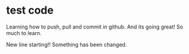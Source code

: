 # test code
Learning how to push, pull and commit in github.
And its going great!
So much to learn.

New line starting!!
Something has been changed.

